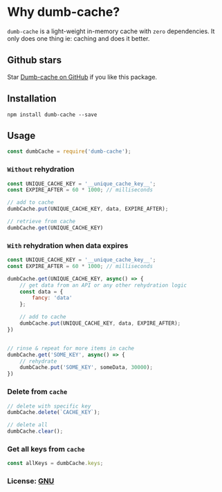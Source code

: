 # Why dumb-cache?
`dumb-cache` is a light-weight in-memory cache with `zero` dependencies.
It only does one thing ie: caching and does it better.


## Github stars
Star [Dumb-cache on GitHub](https://github.com/drajk/dumb-cache) if you like this package.

## Installation

    npm install dumb-cache --save

## Usage

```javascript
const dumbCache = require('dumb-cache');
```

### `Without` rehydration

```javascript
const UNIQUE_CACHE_KEY = '__unique_cache_key__';
const EXPIRE_AFTER = 60 * 1000; // milliseconds

// add to cache
dumbCache.put(UNIQUE_CACHE_KEY, data, EXPIRE_AFTER);

// retrieve from cache
dumbCache.get(UNIQUE_CACHE_KEY)

```

### `With` rehydration when data expires

```javascript
const UNIQUE_CACHE_KEY = '__unique_cache_key__';
const EXPIRE_AFTER = 60 * 1000; // milliseconds

dumbCache.get(UNIQUE_CACHE_KEY, async() => {
    // get data from an API or any other rehydration logic
    const data = {
        fancy: 'data'
    };

    // add to cache
    dumbCache.put(UNIQUE_CACHE_KEY, data, EXPIRE_AFTER);
})


// rinse & repeat for more items in cache 
dumbCache.get('SOME_KEY', async() => {
    // rehydrate
    dumbCache.put('SOME_KEY', someData, 30000);
})
```

### Delete from `cache`

```javascript
// delete with specific key
dumbCache.delete(`CACHE_KEY`);

// delete all
dumbCache.clear();
```


### Get all keys from `cache`

```javascript
const allKeys = dumbCache.keys;
```

### License: [GNU](https://www.gnu.org/licenses/gpl-3.0.en.html)
